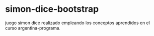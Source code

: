 # simon-dice-bootstrap
 juego simon dice realizado empleando los conceptos aprendidos en el curso argentina-programa.
